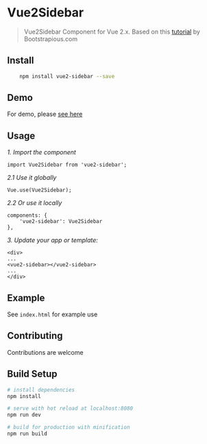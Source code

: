 # Vue2Sidebar
> Vue2Sidebar Component for Vue 2.x. Based on this [tutorial](https://bootstrapious.com/p/bootstrap-sidebar) by Bootstrapious.com

## Install

``` bash
    npm install vue2-sidebar --save
```

## Demo

For demo, please [see here](https://jsfiddle.net/superasn/mn8g1eud/) 

## Usage

*1\. Import the component*

```
import Vue2Sidebar from 'vue2-sidebar';
```

*2\.1 Use it globally*

```
Vue.use(Vue2Sidebar);
```

*2\.2 Or use it locally*

```
components: {
    'vue2-sidebar': Vue2Sidebar
},
```

*3\. Update your app or template:*
```
<div>
...
<vue2-sidebar></vue2-sidebar>
...
</div>
```

## Example

See ```index.html``` for example use


## Contributing
Contributions are welcome

## Build Setup

``` bash
# install dependencies
npm install

# serve with hot reload at localhost:8080
npm run dev

# build for production with minification
npm run build
```
